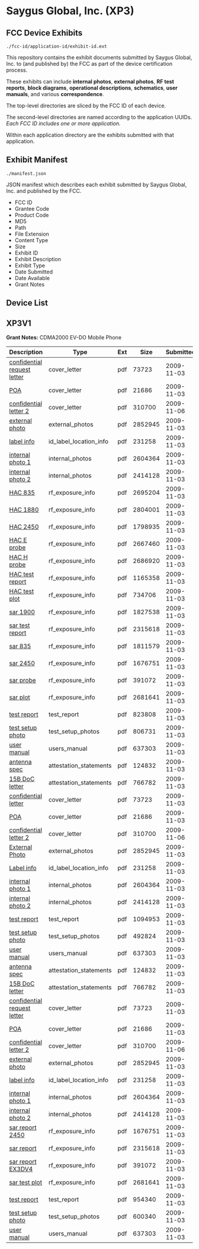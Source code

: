 # Saygus Global, Inc. (XP3)
## FCC Device Exhibits

```
./fcc-id/application-id/exhibit-id.ext
```

This repository contains the exhibit documents submitted by Saygus Global, Inc. to (and published by) the FCC as part of the device certification process.

These exhibits can include **internal photos**, **external photos**, **RF test reports**, **block diagrams**, **operational descriptions**, **schematics**, **user manuals**, and various **correspondence**.

The top-level directories are sliced by the FCC ID of each device.

The second-level directories are named according to the application UUIDs. *Each FCC ID includes one or more application.*

Within each application directory are the exhibits submitted with that application. 

## Exhibit Manifest

```
./manifest.json
```

JSON manifest which describes each exhibit submitted by Saygus Global, Inc. and published by the FCC.

- FCC ID
- Grantee Code
- Product Code
- MD5
- Path
- File Extension
- Content Type
- Size
- Exhibit ID
- Exhibit Description
- Exhibit Type
- Date Submitted
- Date Available
- Grant Notes

## Device List
## XP3V1
**Grant Notes:** CDMA2000 EV-DO Mobile Phone

| Description | Type | Ext | Size | Submitted | Available |
| ----------- | ---- | --- | ---- | --------- | --------- |
| [confidential request letter](XP3V1/a2118854c71f78340c141aecb598f0cf/1193217.pdf) | cover_letter | pdf | 73723 | 2009-11-03 | 2009-11-03 |
| [POA](XP3V1/a2118854c71f78340c141aecb598f0cf/1193224.pdf) | cover_letter | pdf | 21686 | 2009-11-03 | 2009-11-03 |
| [confidential letter 2](XP3V1/a2118854c71f78340c141aecb598f0cf/1195026.pdf) | cover_letter | pdf | 310700 | 2009-11-06 | 2009-11-03 |
| [external photo](XP3V1/a2118854c71f78340c141aecb598f0cf/1193219.pdf) | external_photos | pdf | 2852945 | 2009-11-03 | 2010-05-01 |
| [label info](XP3V1/a2118854c71f78340c141aecb598f0cf/1193222.pdf) | id_label_location_info | pdf | 231258 | 2009-11-03 | 2009-11-03 |
| [internal photo 1](XP3V1/a2118854c71f78340c141aecb598f0cf/1193220.pdf) | internal_photos | pdf | 2604364 | 2009-11-03 | 2010-05-01 |
| [internal photo 2](XP3V1/a2118854c71f78340c141aecb598f0cf/1193221.pdf) | internal_photos | pdf | 2414128 | 2009-11-03 | 2010-05-01 |
| [HAC 835](XP3V1/a2118854c71f78340c141aecb598f0cf/1193289.pdf) | rf_exposure_info | pdf | 2695204 | 2009-11-03 | 2009-11-03 |
| [HAC 1880](XP3V1/a2118854c71f78340c141aecb598f0cf/1193290.pdf) | rf_exposure_info | pdf | 2804001 | 2009-11-03 | 2009-11-03 |
| [HAC 2450](XP3V1/a2118854c71f78340c141aecb598f0cf/1193291.pdf) | rf_exposure_info | pdf | 1798935 | 2009-11-03 | 2009-11-03 |
| [HAC E probe](XP3V1/a2118854c71f78340c141aecb598f0cf/1193292.pdf) | rf_exposure_info | pdf | 2667460 | 2009-11-03 | 2009-11-03 |
| [HAC H probe](XP3V1/a2118854c71f78340c141aecb598f0cf/1193293.pdf) | rf_exposure_info | pdf | 2686920 | 2009-11-03 | 2009-11-03 |
| [HAC test report](XP3V1/a2118854c71f78340c141aecb598f0cf/1193294.pdf) | rf_exposure_info | pdf | 1165358 | 2009-11-03 | 2009-11-03 |
| [HAC test plot](XP3V1/a2118854c71f78340c141aecb598f0cf/1193295.pdf) | rf_exposure_info | pdf | 734706 | 2009-11-03 | 2009-11-03 |
| [sar 1900](XP3V1/a2118854c71f78340c141aecb598f0cf/1186688.pdf) | rf_exposure_info | pdf | 1827538 | 2009-11-03 | 2009-11-03 |
| [sar test report](XP3V1/a2118854c71f78340c141aecb598f0cf/1193270.pdf) | rf_exposure_info | pdf | 2315618 | 2009-11-03 | 2009-11-03 |
| [sar 835](XP3V1/a2118854c71f78340c141aecb598f0cf/1186687.pdf) | rf_exposure_info | pdf | 1811579 | 2009-11-03 | 2009-11-03 |
| [sar 2450](XP3V1/a2118854c71f78340c141aecb598f0cf/1186637.pdf) | rf_exposure_info | pdf | 1676751 | 2009-11-03 | 2009-11-03 |
| [sar probe](XP3V1/a2118854c71f78340c141aecb598f0cf/1186638.pdf) | rf_exposure_info | pdf | 391072 | 2009-11-03 | 2009-11-03 |
| [sar plot](XP3V1/a2118854c71f78340c141aecb598f0cf/1193272.pdf) | rf_exposure_info | pdf | 2681641 | 2009-11-03 | 2009-11-03 |
| [test report](XP3V1/a2118854c71f78340c141aecb598f0cf/1193328.pdf) | test_report | pdf | 823808 | 2009-11-03 | 2009-11-03 |
| [test setup photo](XP3V1/a2118854c71f78340c141aecb598f0cf/1193329.pdf) | test_setup_photos | pdf | 806731 | 2009-11-03 | 2010-05-01 |
| [user manual](XP3V1/a2118854c71f78340c141aecb598f0cf/1193214.pdf) | users_manual | pdf | 637303 | 2009-11-03 | 2010-05-01 |
| [antenna spec](XP3V1/6a2355a06dba2f9a77d8bc7db5f6c89e/1193215.pdf) | attestation_statements | pdf | 124832 | 2009-11-03 | 2009-11-03 |
| [15B DoC letter](XP3V1/6a2355a06dba2f9a77d8bc7db5f6c89e/1193218.pdf) | attestation_statements | pdf | 766782 | 2009-11-03 | 2009-11-03 |
| [confidential letter](XP3V1/6a2355a06dba2f9a77d8bc7db5f6c89e/1193217.pdf) | cover_letter | pdf | 73723 | 2009-11-03 | 2009-11-03 |
| [POA](XP3V1/6a2355a06dba2f9a77d8bc7db5f6c89e/1193224.pdf) | cover_letter | pdf | 21686 | 2009-11-03 | 2009-11-03 |
| [confidential letter 2](XP3V1/6a2355a06dba2f9a77d8bc7db5f6c89e/1195026.pdf) | cover_letter | pdf | 310700 | 2009-11-06 | 2009-11-03 |
| [External Photo](XP3V1/6a2355a06dba2f9a77d8bc7db5f6c89e/1193219.pdf) | external_photos | pdf | 2852945 | 2009-11-03 | 2010-05-01 |
| [Label info](XP3V1/6a2355a06dba2f9a77d8bc7db5f6c89e/1193222.pdf) | id_label_location_info | pdf | 231258 | 2009-11-03 | 2009-11-03 |
| [internal photo 1](XP3V1/6a2355a06dba2f9a77d8bc7db5f6c89e/1193220.pdf) | internal_photos | pdf | 2604364 | 2009-11-03 | 2010-05-01 |
| [internal photo 2](XP3V1/6a2355a06dba2f9a77d8bc7db5f6c89e/1193221.pdf) | internal_photos | pdf | 2414128 | 2009-11-03 | 2010-05-01 |
| [test report](XP3V1/6a2355a06dba2f9a77d8bc7db5f6c89e/1193225.pdf) | test_report | pdf | 1094953 | 2009-11-03 | 2009-11-03 |
| [test setup photo](XP3V1/6a2355a06dba2f9a77d8bc7db5f6c89e/1193226.pdf) | test_setup_photos | pdf | 492824 | 2009-11-03 | 2010-05-01 |
| [user manual](XP3V1/6a2355a06dba2f9a77d8bc7db5f6c89e/1193214.pdf) | users_manual | pdf | 637303 | 2009-11-03 | 2010-05-01 |
| [antenna spec](XP3V1/59d37a6fe98dc22e12afae5c0c8eb2f4/1193215.pdf) | attestation_statements | pdf | 124832 | 2009-11-03 | 2009-11-03 |
| [15B DoC letter](XP3V1/59d37a6fe98dc22e12afae5c0c8eb2f4/1193218.pdf) | attestation_statements | pdf | 766782 | 2009-11-03 | 2009-11-03 |
| [confidential request letter](XP3V1/59d37a6fe98dc22e12afae5c0c8eb2f4/1193217.pdf) | cover_letter | pdf | 73723 | 2009-11-03 | 2009-11-03 |
| [POA](XP3V1/59d37a6fe98dc22e12afae5c0c8eb2f4/1193224.pdf) | cover_letter | pdf | 21686 | 2009-11-03 | 2009-11-03 |
| [confidential letter 2](XP3V1/59d37a6fe98dc22e12afae5c0c8eb2f4/1195026.pdf) | cover_letter | pdf | 310700 | 2009-11-06 | 2009-11-03 |
| [external photo](XP3V1/59d37a6fe98dc22e12afae5c0c8eb2f4/1193219.pdf) | external_photos | pdf | 2852945 | 2009-11-03 | 2010-05-01 |
| [label info](XP3V1/59d37a6fe98dc22e12afae5c0c8eb2f4/1193222.pdf) | id_label_location_info | pdf | 231258 | 2009-11-03 | 2009-11-03 |
| [internal photo 1](XP3V1/59d37a6fe98dc22e12afae5c0c8eb2f4/1193220.pdf) | internal_photos | pdf | 2604364 | 2009-11-03 | 2010-05-01 |
| [internal photo 2](XP3V1/59d37a6fe98dc22e12afae5c0c8eb2f4/1193221.pdf) | internal_photos | pdf | 2414128 | 2009-11-03 | 2010-05-01 |
| [sar report 2450](XP3V1/59d37a6fe98dc22e12afae5c0c8eb2f4/1186637.pdf) | rf_exposure_info | pdf | 1676751 | 2009-11-03 | 2009-11-03 |
| [sar report](XP3V1/59d37a6fe98dc22e12afae5c0c8eb2f4/1193270.pdf) | rf_exposure_info | pdf | 2315618 | 2009-11-03 | 2009-11-03 |
| [sar report EX3DV4](XP3V1/59d37a6fe98dc22e12afae5c0c8eb2f4/1186638.pdf) | rf_exposure_info | pdf | 391072 | 2009-11-03 | 2009-11-03 |
| [sar test plot](XP3V1/59d37a6fe98dc22e12afae5c0c8eb2f4/1193272.pdf) | rf_exposure_info | pdf | 2681641 | 2009-11-03 | 2009-11-03 |
| [test report](XP3V1/59d37a6fe98dc22e12afae5c0c8eb2f4/1193256.pdf) | test_report | pdf | 954340 | 2009-11-03 | 2009-11-03 |
| [test setup photo](XP3V1/59d37a6fe98dc22e12afae5c0c8eb2f4/1193257.pdf) | test_setup_photos | pdf | 600340 | 2009-11-03 | 2010-05-01 |
| [user manual](XP3V1/59d37a6fe98dc22e12afae5c0c8eb2f4/1193214.pdf) | users_manual | pdf | 637303 | 2009-11-03 | 2010-05-01 |
